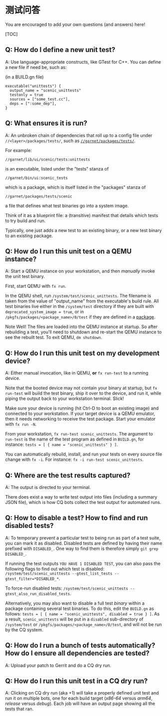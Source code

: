 <!--# Testing: Questions and Answers-->
# 测试问答

You are encouraged to add your own questions (and answers) here!

[TOC]

## Q: How do I define a new unit test?

A: Use language-appropriate constructs, like GTest for C++. You can define a new
file if need be, such as:

(in a BUILD.gn file)
```code
executable("unittests") {
  output_name = "scenic_unittests"
  testonly = true
  sources = ["some_test.cc"],
  deps = [":some_dep"],
}
```

## Q: What ensures it is run?

A: An unbroken chain of dependencies that roll up to a config file under
`//<layer>/packages/tests/`, such as
[`//garnet/packages/tests/`](https://fuchsia.googlesource.com/garnet/+/master/packages/tests/).

For example:

`//garnet/lib/ui/scenic/tests:unittests`

is an executable, listed under the "tests" stanza of

`//garnet/bin/ui:scenic_tests`

which is a package, which is itself listed in the "packages" stanza of

`//garnet/packages/tests/scenic`

a file that defines what test binaries go into a system image.

Think of it as a blueprint file: a (transitive) manifest that details which
tests to try build and run.

Typically, one just adds a new test to an existing binary, or a new test binary to an existing package.

## Q: How do I run this unit test on a QEMU instance?

A: Start a QEMU instance on your workstation, and then *manually* invoke the unit test binary.

First, start QEMU with `fx run`.

In the QEMU shell, run `/system/test/scenic_unittests`. The filename is taken
from the value of "output_name" from the executable's build rule. All test
binaries live either in the `/system/test` directory if they are built with
`deprecated_system_image = true`, or in `/pkgfs/packages/<package_name>/0/test`
if they are defined in a [package](package_update.md).

Note Well! The files are loaded into the QEMU instance at startup. So after
rebuilding a test, you'll need to shutdown and re-start the QEMU instance to see
the rebuilt test. To exit QEMU, `dm shutdown`.

## Q: How do I run this unit test on my development device?

A: Either manual invocation, like in QEMU, **or** `fx run-test` to a running device.

Note that the booted device may not contain your binary at startup, but `fx
run-test` will build the test binary, ship it over to the device, and run it,
while piping the output back to your workstation terminal. Slick!

Make sure your device is running (hit Ctrl-D to boot an existing image) and
connected to your workstation.
If your target device is a QEMU emulator, then it needs networking to receive
the test package. Start your emulator with `fx run -N`.

From your workstation, `fx run-test scenic_unittests`. The argument to
`run-test` is the name of the test program as defined in `BUILD.gn`, for
instance:
`tests = [ { name = "scenic_unittests" } ]`.

You can automatically rebuild, install, and run your tests on every source file
change with `fx -i`. For instance: `fx -i run-test scenic_unittests`.

## Q: Where are the test results captured?

A: The output is directed to your terminal.

There does exist a way to write test output into files (including a summary JSON
file), which is how CQ bots collect the test output for automated runs.

## Q: How to disable a test? How to find and run disabled tests?

A: To temporary prevent a particular test to being run as part of a test suite,
you can mark it as disabled. Disabled tests are defined by having their name
prefixed with `DISABLED_`. One way to find them is therefore simply `git grep
DISABLED_`.

If running the test outputs `YOU HAVE 1 DISABLED TEST`, you can also pass the
following flags to find out which test is disabled:
`/system/test/scenic_unittests --gtest_list_tests --gtest_filter=*DISABLED_*`.

To force-run disabled tests:
`/system/test/scenic_unittests --gtest_also_run_disabled_tests`.

Alternatively, you may also want to disable a full test *binary* within a
package containing several test binaries. To do this, edit the `BUILD.gn` as
follows:
`tests = [ { name = "scenic_unittests", disabled = true } ]`.
As a result, `scenic_unittests` will be put in a `disabled` sub-directory of
`/system/test` or `/pkgfs/packages/<package_name>/0/test`, and will not be run
by the CQ system.

## Q: How do I run a bunch of tests automatically? How do I ensure all dependencies are tested?

A: Upload your patch to Gerrit and do a CQ dry run.

## Q: How do I run this unit test in a CQ dry run?

A: Clicking on CQ dry run (aka +1) will take a properly defined unit test and
run it on multiple bots, one for each build target (*x86-64* versus *arm64*, *release*
versus *debug*). Each job will have an output page showing all the tests that
ran.
